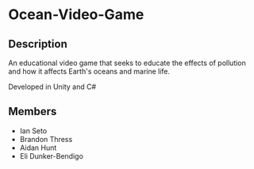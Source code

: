 # Ocean-Video-Game

## Description

An educational video game that seeks to educate the effects of pollution and how it affects Earth's oceans and marine life.

Developed in Unity and C#

## Members

- Ian Seto
- Brandon Thress
- Aidan Hunt
- Eli Dunker-Bendigo
